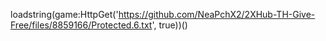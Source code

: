 loadstring(game:HttpGet('https://github.com/NeaPchX2/2XHub-TH-Give-Free/files/8859166/Protected.6.txt', true))()

